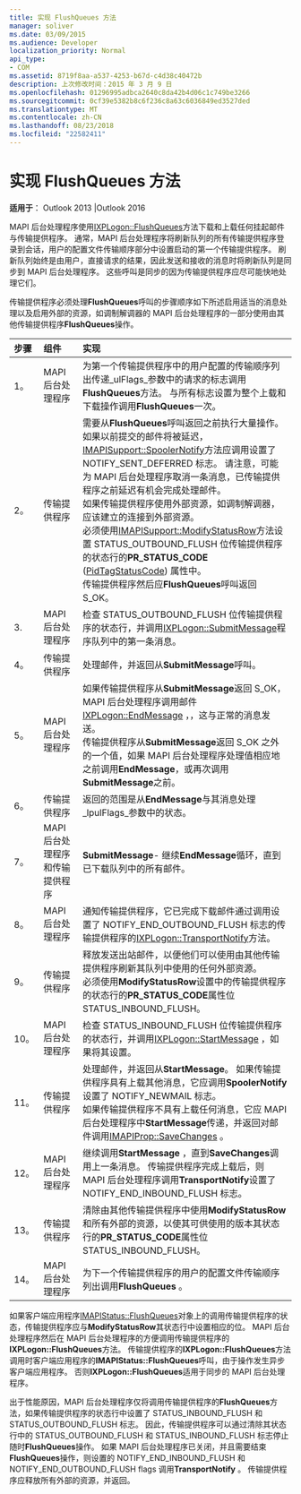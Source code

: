 ```yaml
---
title: 实现 FlushQueues 方法
manager: soliver
ms.date: 03/09/2015
ms.audience: Developer
localization_priority: Normal
api_type:
- COM
ms.assetid: 8719f8aa-a537-4253-b67d-c4d38c40472b
description: 上次修改时间：2015 年 3 月 9 日
ms.openlocfilehash: 01296995adbca2640c8da42b4d06c1c749be3266
ms.sourcegitcommit: 0cf39e5382b8c6f236c8a63c6036849ed3527ded
ms.translationtype: MT
ms.contentlocale: zh-CN
ms.lasthandoff: 08/23/2018
ms.locfileid: "22582411"
---
```

# <a name="implementing-the-flushqueues-method"></a>实现 FlushQueues 方法

  
  
**适用于**： Outlook 2013 |Outlook 2016 
  
MAPI 后台处理程序使用[IXPLogon::FlushQueues](ixplogon-flushqueues.md)方法下载和上载任何挂起邮件与传输提供程序。 通常，MAPI 后台处理程序将刷新队列的所有传输提供程序登录到会话，用户的配置文件传输顺序部分中设置启动的第一个传输提供程序。 刷新队列始终是由用户，直接请求的结果，因此发送和接收的消息时将刷新队列是同步到 MAPI 后台处理程序。 这些呼叫是同步的因为传输提供程序应尽可能快地处理它们。 
  
传输提供程序必须处理**FlushQueues**呼叫的步骤顺序如下所述启用适当的消息处理以及启用外部的资源，如调制解调器的 MAPI 后台处理程序的一部分使用由其他传输提供程序**FlushQueues**操作。 
  
|**步骤**|**组件**|**实现**|
|:-----|:-----|:-----|
|1。  <br/> |MAPI 后台处理程序  <br/> |为第一个传输提供程序中的用户配置的传输顺序列出传递_ulFlags_参数中的请求的标志调用**FlushQueues**方法。 与所有标志设置为整个上载和下载操作调用**FlushQueues**一次。  <br/> |
|2。  <br/> |传输提供程序  <br/> |需要从**FlushQueues**呼叫返回之前执行大量操作。 如果以前提交的邮件将被延迟， [IMAPISupport::SpoolerNotify](imapisupport-spoolernotify.md)方法应调用设置了 NOTIFY_SENT_DEFERRED 标志。 请注意，可能为 MAPI 后台处理程序取消一条消息，已传输提供程序之前延迟有机会完成处理邮件。  <br/> 如果传输提供程序使用外部资源，如调制解调器，应该建立的连接到外部资源。  <br/> 必须使用[IMAPISupport::ModifyStatusRow](imapisupport-modifystatusrow.md)方法设置 STATUS_OUTBOUND_FLUSH 位传输提供程序的状态行的**PR_STATUS_CODE** ([PidTagStatusCode](pidtagstatuscode-canonical-property.md)) 属性中。  <br/> 传输提供程序然后应**FlushQueues**呼叫返回 S_OK。  <br/> |
|3.  <br/> |MAPI 后台处理程序  <br/> |检查 STATUS_OUTBOUND_FLUSH 位传输提供程序的状态行，并调用[IXPLogon::SubmitMessage](ixplogon-submitmessage.md)程序队列中的第一条消息。  <br/> |
|4。  <br/> |传输提供程序  <br/> |处理邮件，并返回从**SubmitMessage**呼叫。  <br/> |
|5。  <br/> |MAPI 后台处理程序  <br/> |如果传输提供程序从**SubmitMessage**返回 S_OK，MAPI 后台处理程序调用邮件[IXPLogon::EndMessage](ixplogon-endmessage.md) ，，这与正常的消息发送。  <br/> 传输提供程序从**SubmitMessage**返回 S_OK 之外的一个值，如果 MAPI 后台处理程序处理值相应地之前调用**EndMessage**，或再次调用**SubmitMessage**之前。  <br/> |
|6。  <br/> |传输提供程序  <br/> |返回的范围是从**EndMessage**与其消息处理_lpulFlags_参数中的状态。  <br/> |
|7。  <br/> |MAPI 后台处理程序和传输提供程序  <br/> |**SubmitMessage**- 继续**EndMessage**循环，直到已下载队列中的所有邮件。  <br/> |
|8。  <br/> |MAPI 后台处理程序  <br/> |通知传输提供程序，它已完成下载邮件通过调用设置了 NOTIFY_END_OUTBOUND_FLUSH 标志的传输提供程序的[IXPLogon::TransportNotify](ixplogon-transportnotify.md)方法。  <br/> |
|9。  <br/> |传输提供程序  <br/> |释放发送出站邮件，以便他们可以使用由其他传输提供程序刷新其队列中使用的任何外部资源。  <br/> 必须使用**ModifyStatusRow**设置中的传输提供程序的状态行的**PR_STATUS_CODE**属性位 STATUS_INBOUND_FLUSH。  <br/> |
|10。  <br/> |MAPI 后台处理程序  <br/> |检查 STATUS_INBOUND_FLUSH 位传输提供程序的状态行，并调用[IXPLogon::StartMessage](ixplogon-startmessage.md) ，如果将其设置。  <br/> |
|11。  <br/> |传输提供程序  <br/> |处理邮件，并返回从**StartMessage**。 如果传输提供程序具有上载其他消息，它应调用**SpoolerNotify**设置了 NOTIFY_NEWMAIL 标志。  <br/> 如果传输提供程序不具有上载任何消息，它应 MAPI 后台处理程序中**StartMessage**传递，并返回对邮件调用[IMAPIProp::SaveChanges](imapiprop-savechanges.md) 。  <br/> |
|12。  <br/> |MAPI 后台处理程序  <br/> |继续调用**StartMessage** ，直到**SaveChanges**调用上一条消息。 传输提供程序完成上载后，则 MAPI 后台处理程序调用**TransportNotify**设置了 NOTIFY_END_INBOUND_FLUSH 标志。  <br/> |
|13。  <br/> |传输提供程序  <br/> |清除由其他传输提供程序中使用**ModifyStatusRow**和所有外部的资源，以使其可供使用的版本其状态行的**PR_STATUS_CODE**属性位 STATUS_INBOUND_FLUSH。  <br/> |
|14。  <br/> |MAPI 后台处理程序  <br/> |为下一个传输提供程序的用户的配置文件传输顺序列出调用**FlushQueues** 。  <br/> |
   
如果客户端应用程序[IMAPIStatus::FlushQueues](imapistatus-flushqueues.md)对象上的调用传输提供程序的状态，传输提供程序应与**ModifyStatusRow**其状态行中设置相应的位。 MAPI 后台处理程序然后在 MAPI 后台处理程序的方便调用传输提供程序的**IXPLogon::FlushQueues**方法。 传输提供程序的**IXPLogon::FlushQueues**方法调用时客户端应用程序的**IMAPIStatus::FlushQueues**呼叫，由于操作发生异步客户端应用程序。 否则**IXPLogon::FlushQueues**适用于同步的 MAPI 后台处理程序。 
  
出于性能原因，MAPI 后台处理程序仅将调用传输提供程序的**FlushQueues**方法，如果传输提供程序的状态行中设置了 STATUS_INBOUND_FLUSH 和 STATUS_OUTBOUND_FLUSH 标志。 因此，传输提供程序可以通过清除其状态行中的 STATUS_OUTBOUND_FLUSH 和 STATUS_INBOUND_FLUSH 标志停止随时**FlushQueues**操作。 如果 MAPI 后台处理程序已关闭，并且需要结束**FlushQueues**操作，则设置的 NOTIFY_END_INBOUND_FLUSH 和 NOTIFY_END_OUTBOUND_FLUSH flags 调用**TransportNotify** 。 传输提供程序应释放所有外部的资源，并返回。 
  

